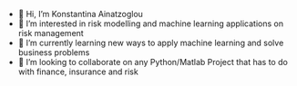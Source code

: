 - 👋 Hi, I’m Konstantina Ainatzoglou
- 👀 I’m interested in risk modelling and machine learning applications on risk management
- 🌱 I’m currently learning new ways to apply machine learning and solve business problems
- 💞️ I’m looking to collaborate on any Python/Matlab Project that has to do with finance, insurance and risk
